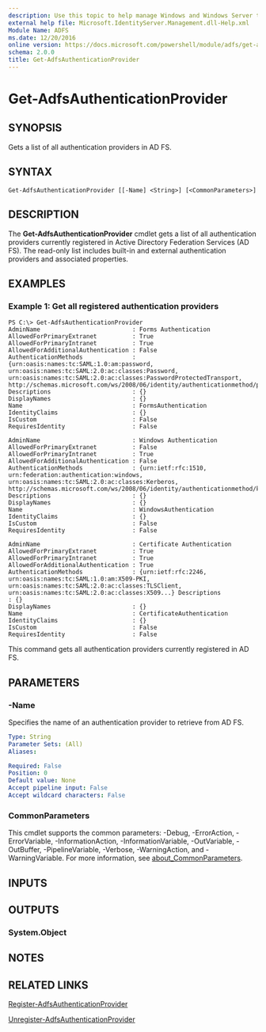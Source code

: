 ```yaml
---
description: Use this topic to help manage Windows and Windows Server technologies with Windows PowerShell.
external help file: Microsoft.IdentityServer.Management.dll-Help.xml
Module Name: ADFS
ms.date: 12/20/2016
online version: https://docs.microsoft.com/powershell/module/adfs/get-adfsauthenticationprovider?view=windowsserver2022-ps&wt.mc_id=ps-gethelp
schema: 2.0.0
title: Get-AdfsAuthenticationProvider
---
```


# Get-AdfsAuthenticationProvider

## SYNOPSIS
Gets a list of all authentication providers in AD FS.

## SYNTAX

```
Get-AdfsAuthenticationProvider [[-Name] <String>] [<CommonParameters>]
```

## DESCRIPTION
The **Get-AdfsAuthenticationProvider** cmdlet gets a list of all authentication providers currently registered in Active Directory Federation Services (AD FS).
The read-only list includes built-in and external authentication providers and associated properties.

## EXAMPLES

### Example 1: Get all registered authentication providers
```
PS C:\> Get-AdfsAuthenticationProvider
AdminName                          : Forms Authentication
AllowedForPrimaryExtranet          : True
AllowedForPrimaryIntranet          : True
AllowedForAdditionalAuthentication : False
AuthenticationMethods              : {urn:oasis:names:tc:SAML:1.0:am:password, urn:oasis:names:tc:SAML:2.0:ac:classes:Password, urn:oasis:names:tc:SAML:2.0:ac:classes:PasswordProtectedTransport, http://schemas.microsoft.com/ws/2008/06/identity/authenticationmethod/password}
Descriptions                       : {}
DisplayNames                       : {}
Name                               : FormsAuthentication
IdentityClaims                     : {}
IsCustom                           : False
RequiresIdentity                   : False

AdminName                          : Windows Authentication
AllowedForPrimaryExtranet          : False
AllowedForPrimaryIntranet          : True
AllowedForAdditionalAuthentication : False
AuthenticationMethods              : {urn:ietf:rfc:1510, urn:federation:authentication:windows, urn:oasis:names:tc:SAML:2.0:ac:classes:Kerberos, http://schemas.microsoft.com/ws/2008/06/identity/authenticationmethod/kerberos...} Descriptions                       : {}
DisplayNames                       : {}
Name                               : WindowsAuthentication
IdentityClaims                     : {}
IsCustom                           : False
RequiresIdentity                   : False

AdminName                          : Certificate Authentication
AllowedForPrimaryExtranet          : True
AllowedForPrimaryIntranet          : True
AllowedForAdditionalAuthentication : True
AuthenticationMethods              : {urn:ietf:rfc:2246, urn:oasis:names:tc:SAML:1.0:am:X509-PKI, urn:oasis:names:tc:SAML:2.0:ac:classes:TLSClient, urn:oasis:names:tc:SAML:2.0:ac:classes:X509...} Descriptions                       : {}
DisplayNames                       : {}
Name                               : CertificateAuthentication
IdentityClaims                     : {}
IsCustom                           : False
RequiresIdentity                   : False
```

This command gets all authentication providers currently registered in AD FS.

## PARAMETERS

### -Name
Specifies the name of an authentication provider to retrieve from AD FS.

```yaml
Type: String
Parameter Sets: (All)
Aliases: 

Required: False
Position: 0
Default value: None
Accept pipeline input: False
Accept wildcard characters: False
```

### CommonParameters
This cmdlet supports the common parameters: -Debug, -ErrorAction, -ErrorVariable, -InformationAction, -InformationVariable, -OutVariable, -OutBuffer, -PipelineVariable, -Verbose, -WarningAction, and -WarningVariable. For more information, see [about_CommonParameters](https://go.microsoft.com/fwlink/?LinkID=113216).

## INPUTS

## OUTPUTS

### System.Object

## NOTES

## RELATED LINKS

[Register-AdfsAuthenticationProvider](./Register-AdfsAuthenticationProvider.md)

[Unregister-AdfsAuthenticationProvider](./Unregister-AdfsAuthenticationProvider.md)

